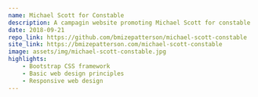 ```yaml
---
name: Michael Scott for Constable
description: A campagin website promoting Michael Scott for constable
date: 2018-09-21
repo_link: https://github.com/bmizepatterson/michael-scott-constable
site_link: https://bmizepatterson.com/michael-scott-constable
image: assets/img/michael-scott-constable.jpg
highlights: 
    - Bootstrap CSS framework
    - Basic web design principles
    - Responsive web design
---
```

